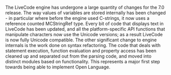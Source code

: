 The LiveCode engine has undergone a large quantity of changes for the 7.0 release. The way values of variables are stored internally has been changed - in particular where before the engine used C-strings, it now uses a reference counted MCStringRef type. Every bit of code that displays text in LiveCode has been updated, and all the platform-specific API functions that manipulate characters now use the Unicode versions; as a result LiveCode is now fully Unicode compatible.
The other significant change to engine internals is the work done on syntax refactoring. The code that deals with statement execution, function evaluation and property access has been cleaned up and separated out from the parsing code, and moved into distinct modules based on functionality. This represents a major first step towards being able to implement Open Language.